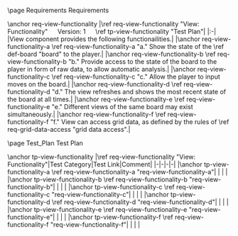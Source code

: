 \page Requirements Requirements

\anchor req-view-functionality
|\ref req-view-functionality "View: Functionality" &emsp; Version: 1 &emsp; \ref tp-view-functionality "Test Plan"|
|:-|
|View component provides the following functionailities.|
|\anchor req-view-functionality-a \ref req-view-functionality-a "a." Show the state of the \ref def-board "board" to the player.|
|\anchor req-view-functionality-b \ref req-view-functionality-b "b." Provide access to the state of the board to the player in form of raw data, to allow automatic analysis.|
|\anchor req-view-functionality-c \ref req-view-functionality-c "c." Allow the player to input moves on the board.|
|\anchor req-view-functionality-d \ref req-view-functionality-d "d." The view refreshes and shows the most recent state of the board at all times.|
|\anchor req-view-functionality-e \ref req-view-functionality-e "e." Different views of the same board may exist simultaneously.|
|\anchor req-view-functionality-f \ref req-view-functionality-f "f." View can access grid data, as defined by the rules of \ref req-grid-data-access "grid data access".|


\page Test_Plan Test Plan

\anchor tp-view-functionality
|\ref req-view-functionality "View: Functionality"|Test Category|Test Link|Comment|
|-|-|-|-|
|\anchor tp-view-functionality-a \ref req-view-functionality-a "req-view-functionality-a"| | | |
|\anchor tp-view-functionality-b \ref req-view-functionality-b "req-view-functionality-b"| | | |
|\anchor tp-view-functionality-c \ref req-view-functionality-c "req-view-functionality-c"| | | |
|\anchor tp-view-functionality-d \ref req-view-functionality-d "req-view-functionality-d"| | | |
|\anchor tp-view-functionality-e \ref req-view-functionality-e "req-view-functionality-e"| | | |
|\anchor tp-view-functionality-f \ref req-view-functionality-f "req-view-functionality-f"| | | |
